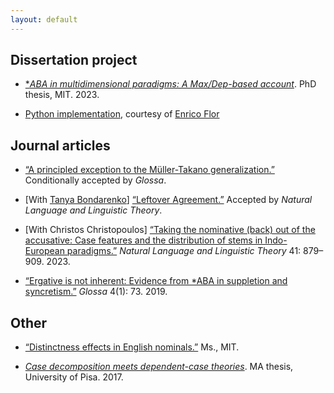 ```yaml
---
layout: default
---
```


## Dissertation project

* [**ABA in multidimensional paradigms: A Max/Dep-based account*](https://ling.auf.net/lingbuzz/007653/). PhD thesis, MIT. 2023. 

* [Python implementation](https://drive.google.com/drive/folders/1x6ZzVIkOt2738lvwABG6xivBqEL5heNt), courtesy of [Enrico Flor](https://eflor.net/)


## Journal articles

* [“A principled exception to the Müller-Takano generalization.”](https://drive.google.com/file/d/16TJxGigh8vFRbfRn7f54gmmSKRs2iDho/view) Conditionally accepted by *Glossa*.

* [With [Tanya Bondarenko](https://linguistics.fas.harvard.edu/people/tatiana-bondarenko)] [“Leftover Agreement.”](https://ling.auf.net/lingbuzz/006215) Accepted by *Natural Language and Linguistic Theory*.

* [With Christos  Christopoulos] [“Taking the nominative (back) out of the accusative: Case features and the distribution of stems in Indo-European paradigms.”](https://link.springer.com/article/10.1007/s11049-022-09557-y) *Natural Language and Linguistic Theory* 41: 879–909. 2023. 

* [“Ergative is not inherent: Evidence from \*ABA in suppletion and syncretism.”](https://www.glossa-journal.org/article/id/5180/) *Glossa* 4(1): 73. 2019. 


## Other

* [“Distinctness effects in English nominals.”](https://drive.google.com/file/d/1rcffJCbzMjJymAtxZZY1bS2dD3jANwew/view) Ms., MIT.
 
* [*Case decomposition meets dependent-case theories*](https://ling.auf.net/lingbuzz/003421/). MA thesis, University of Pisa. 2017.